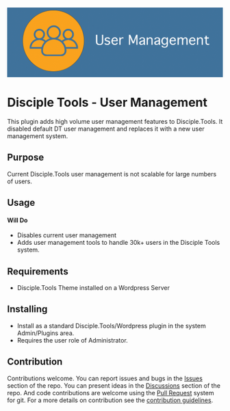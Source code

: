
![Plugin Banner](documentation/banner.png)

# Disciple Tools - User Management

This plugin adds high volume user management features to Disciple.Tools. It disabled default
DT user management and replaces it with a new user management system.

## Purpose

Current Disciple.Tools user management is not scalable for large numbers of users.

## Usage

#### Will Do

- Disables current user management
- Adds user management tools to handle 30k+ users in the Disciple Tools system.

## Requirements

- Disciple.Tools Theme installed on a Wordpress Server

## Installing

- Install as a standard Disciple.Tools/Wordpress plugin in the system Admin/Plugins area.
- Requires the user role of Administrator.

## Contribution

Contributions welcome. You can report issues and bugs in the
[Issues](https://github.com/DiscipleTools/disciple-tools-user-management/issues) section of the repo. You can present ideas
in the [Discussions](https://github.com/DiscipleTools/disciple-tools-user-management/discussions) section of the repo. And
code contributions are welcome using the [Pull Request](https://github.com/DiscipleTools/disciple-tools-user-management/pulls)
system for git. For a more details on contribution see the
[contribution guidelines](https://github.com/DiscipleTools/disciple-tools-user-management/blob/master/CONTRIBUTING.md).

